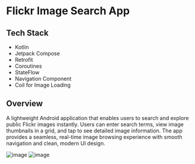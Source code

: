 # Flickr Image Search App

## Tech Stack
- Kotlin
- Jetpack Compose
- Retrofit
- Coroutines
- StateFlow
- Navigation Component
- Coil for Image Loading

## Overview
A lightweight Android application that enables users to search and explore public Flickr images instantly. Users can enter search terms, view image thumbnails in a grid, and tap to see detailed image information. The app provides a seamless, real-time image browsing experience with smooth navigation and clean, modern UI design.


![image](https://github.com/user-attachments/assets/6e4fa442-5063-4765-94e5-4eb187c48a69)
![image](https://github.com/user-attachments/assets/f65655f6-926e-4a36-8876-0fe5d3426895)

